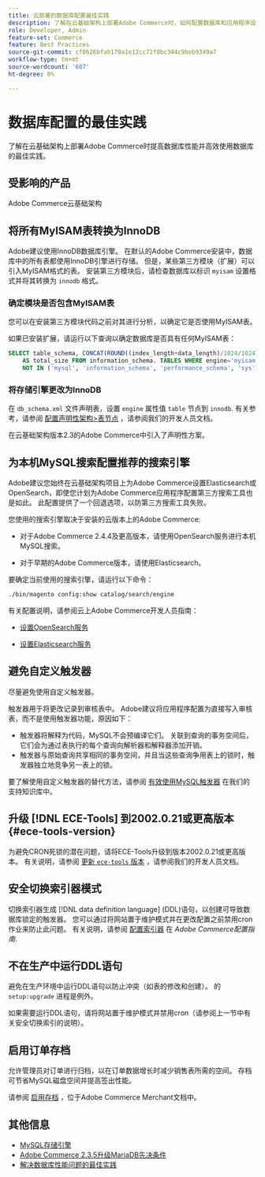 ```yaml
---
title: 云部署的数据库配置最佳实践
description: 了解在云基础架构上部署Adobe Commerce时，如何配置数据库和应用程序设置以提高性能。
role: Developer, Admin
feature-set: Commerce
feature: Best Practices
source-git-commit: cf8626bfab170a1e12cc72f0bc344c9beb9349a7
workflow-type: tm+mt
source-wordcount: '687'
ht-degree: 0%

---
```


# 数据库配置的最佳实践

了解在云基础架构上部署Adobe Commerce时提高数据库性能并高效使用数据库的最佳实践。

## 受影响的产品

Adobe Commerce云基础架构

## 将所有MyISAM表转换为InnoDB

Adobe建议使用InnoDB数据库引擎。 在默认的Adobe Commerce安装中，数据库中的所有表都使用InnoDB引擎进行存储。 但是，某些第三方模块（扩展）可以引入MyISAM格式的表。 安装第三方模块后，请检查数据库以标识 `myisam` 设置格式并将其转换为 `innodb` 格式。

### 确定模块是否包含MyISAM表

您可以在安装第三方模块代码之前对其进行分析，以确定它是否使用MyISAM表。

如果已安装扩展，请运行以下查询以确定数据库是否具有任何MyISAM表：

```sql
SELECT table_schema, CONCAT(ROUND((index_length+data_length)/1024/1024),'MB')
    AS total_size FROM information_schema. TABLES WHERE engine='myisam' AND table_schema
    NOT IN ('mysql', 'information_schema', 'performance_schema', 'sys');
```

### 将存储引擎更改为InnoDB

在 `db_schema.xml` 文件声明表，设置 `engine` 属性值 `table` 节点到 `innodb`. 有关参考，请参阅 [配置声明性架构>表节点](https://developer.adobe.com/commerce/php/development/components/declarative-schema/configuration/) ，请参阅我们的开发人员文档。

在云基础架构版本2.3的Adobe Commerce中引入了声明性方案。

## 为本机MySQL搜索配置推荐的搜索引擎

Adobe建议您始终在云基础架构项目上为Adobe Commerce设置Elasticsearch或OpenSearch，即使您计划为Adobe Commerce应用程序配置第三方搜索工具也是如此。 此配置提供了一个回退选项，以防第三方搜索工具失败。

您使用的搜索引擎取决于安装的云版本上的Adobe Commerce:

- 对于Adobe Commerce 2.4.4及更高版本，请使用OpenSearch服务进行本机MySQL搜索。

- 对于早期的Adobe Commerce版本，请使用Elasticsearch。

要确定当前使用的搜索引擎，请运行以下命令：

```bash
./bin/magento config:show catalog/search/engine
```

有关配置说明，请参阅云上Adobe Commerce开发人员指南：

- [设置OpenSearch服务](https://devdocs.magento.com/cloud/project/services-opensearch.html)

- [设置Elasticsearch服务](https://devdocs.magento.com/cloud/project/services-elastic.html)

## 避免自定义触发器

尽量避免使用自定义触发器。

触发器用于将更改记录到审核表中。 Adobe建议将应用程序配置为直接写入审核表，而不是使用触发器功能，原因如下：

- 触发器将解释为代码，MySQL不会预编译它们。 关联到查询的事务空间后，它们会为通过表执行的每个查询向解析器和解释器添加开销。
- 触发器与原始查询共享相同的事务空间，并且当这些查询争用表上的锁时，触发器独立地竞争另一表上的锁。

要了解使用自定义触发器的替代方法，请参阅 [有效使用MySQL触发器](mysql-triggers-usage.md) 在我们的支持知识库中。

## 升级 [!DNL ECE-Tools] 到2002.0.21或更高版本 {#ece-tools-version}

为避免CRON死锁的潜在问题，请将ECE-Tools升级到版本2002.0.21或更高版本。 有关说明，请参阅 [更新 `ece-tools` 版本](https://devdocs.magento.com/cloud/project/ece-tools-update.html) ，请参阅我们的开发人员文档。

## 安全切换索引器模式

<!--This best practice might belong in the Maintenance phase. Database lock prevention might be consolidated under a single heading-->

切换索引器生成 [!DNL data definition language] (DDL)语句，以创建可导致数据库锁定的触发器。 您可以通过将网站置于维护模式并在更改配置之前禁用cron作业来防止此问题。
有关说明，请参阅 [配置索引器](https://experienceleague.adobe.com/docs/commerce-operations/configuration-guide/cli/manage-indexers.html#configure-indexers-1) 在 *Adobe Commerce配置指南*.

## 不在生产中运行DDL语句

避免在生产环境中运行DDL语句以防止冲突（如表的修改和创建）。 的 `setup:upgrade` 进程是例外。

如果需要运行DDL语句，请将网站置于维护模式并禁用cron（请参阅上一节中有关安全切换索引的说明）。

## 启用订单存档

允许管理员对订单进行归档，以在订单数据增长时减少销售表所需的空间。 存档可节省MySQL磁盘空间并提高签出性能。

请参阅 [启用存档](https://experienceleague.adobe.com/docs/commerce-admin/stores-sales/order-management/orders/order-archive.html) ，位于Adobe Commerce Merchant文档中。

## 其他信息

- [MySQL存储引擎](https://dev.mysql.com/doc/refman/8.0/en/storage-engines.html)
- [Adobe Commerce 2.3.5升级MariaDB先决条件](../maintenance/commerce-235-upgrade-prerequisites-mariadb.md)
- [解决数据库性能问题的最佳实践](../maintenance/resolve-database-performance-issues.md)
